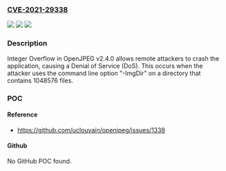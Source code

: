 ### [CVE-2021-29338](https://cve.mitre.org/cgi-bin/cvename.cgi?name=CVE-2021-29338)
![](https://img.shields.io/static/v1?label=Product&message=n%2Fa&color=blue)
![](https://img.shields.io/static/v1?label=Version&message=n%2Fa&color=blue)
![](https://img.shields.io/static/v1?label=Vulnerability&message=n%2Fa&color=brighgreen)

### Description

Integer Overflow in OpenJPEG v2.4.0 allows remote attackers to crash the application, causing a Denial of Service (DoS). This occurs when the attacker uses the command line option "-ImgDir" on a directory that contains 1048576 files.

### POC

#### Reference
- https://github.com/uclouvain/openjpeg/issues/1338

#### Github
No GitHub POC found.


